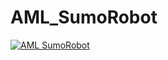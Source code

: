 # AML_SumoRobot
[![AML SumoRobot](http://img.youtube.com/vi/gYu9niBVdmw/0.jpg)](http://www.youtube.com/watch?v=gYu9niBVdmw "Demo Video")

                  

